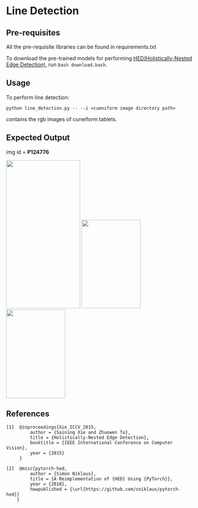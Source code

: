 # Line Detection



## Pre-requisites

All the pre-requisite libraries can be found in requirements.txt

To download the pre-trained models for performing [HED(Holistically-Nested Edge Detection)](https://arxiv.org/abs/1504.06375), 
run `bash download.bash`. 

## Usage

To perform line detection:

```
python line_detection.py -- --i <cueniform image directory path>
```

<cueniform image directory path> contains the rgb images of cuneiform tablets.

## Expected Output
img id = **P124776**

<img src="https://i.imgur.com/8ITicJk.png" width="200" height="401.5"> <img src="https://i.imgur.com/LBmxPmc.png" height="240" width="160">
<img src="https://i.imgur.com/AGL0GsG.png" height="240" width="160">


## References
```
[1]  @inproceedings{Xie_ICCV_2015,
         author = {Saining Xie and Zhuowen Tu},
         title = {Holistically-Nested Edge Detection},
         booktitle = {IEEE International Conference on Computer Vision},
         year = {2015}
     }
```

```
[2]  @misc{pytorch-hed,
         author = {Simon Niklaus},
         title = {A Reimplementation of {HED} Using {PyTorch}},
         year = {2018},
         howpublished = {\url{https://github.com/sniklaus/pytorch-hed}}
    }
```

